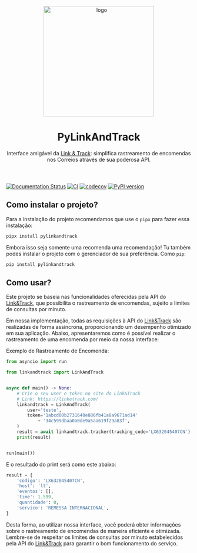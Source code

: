 <header>
    <div align="center">
        <a href="https://github.com/Diaszano">
            <img src="https://pylinkandtrack.readthedocs.io/en/latest/assets/logo02.png" alt="logo" height="300">
        </a>
        <h1>
            PyLinkAndTrack
        </h1>
        Interface amigável da <a href="https://linketrack.com/">Link & Track</a>: simplifica rastreamento de encomendas 
        nos Correios através de sua poderosa API.
    </div>
</header>


[![Documentation Status](https://readthedocs.org/projects/pylinkandtrack/badge/?version=latest)](https://pylinkandtrack.readthedocs.io/en/latest/?badge=latest)
[![CI](https://github.com/Diaszano/pylinkandtrack/actions/workflows/check.yaml/badge.svg)](https://github.com/Diaszano/pylinkandtrack/actions/workflows/check.yaml)
[![codecov](https://codecov.io/gh/Diaszano/pylinkandtrack/branch/master/graph/badge.svg?token=VfeUJcEGI7)](https://codecov.io/gh/Diaszano/pylinkandtrack)
[![PyPI version](https://badge.fury.io/py/pylinkandtrack.svg)](https://badge.fury.io/py/pylinkandtrack)


## Como instalar o projeto?

Para a instalação do projeto recomendamos que use o `pipx` para fazer essa instalação:

```bash
pipx install pylinkandtrack
```

Embora isso seja somente uma recomenda uma recomendação! Tu também podes instalar o projeto com o gerenciador de sua 
preferência. Como `pip`:

```bash
pip install pylinkandtrack
```

## Como usar?

Este projeto se baseia nas funcionalidades oferecidas pela API do [Link&Track](https://linketrack.com/), que 
possibilita o rastreamento de encomendas, sujeito a limites de consultas por minuto.

Em nossa implementação, todas as requisições à API do [Link&Track](https://linketrack.com/) são realizadas de forma 
assíncrona, proporcionando um desempenho otimizado em sua aplicação. Abaixo, apresentaremos como é possível realizar o 
rastreamento de uma encomenda por meio da nossa interface:

Exemplo de Rastreamento de Encomenda:

```python
from asyncio import run

from linkandtrack import LinkAndTrack


async def main() -> None:
    # Crie o seu user e token no site do Link&Track
    # Link: https://linketrack.com/
    linkandtrack = LinkAndTrack(
        user='teste',
        token='1abcd00b2731640e886fb41a8a9671ad14'
            + '34c599dbaa0a0de9a5aa619f29a83f',
    )
    result = await linkandtrack.tracker(tracking_code='LX632045407CN')
    print(result)


run(main())
```

E o resultado do print será como este abaixo: 

```python
result = {
    'codigo': 'LX632045407CN',
    'host': 'lt',
    'eventos': [],
    'time': 1.599,
    'quantidade': 0,
    'servico': 'REMESSA INTERNACIONAL',
}
```

Desta forma, ao utilizar nossa interface, você poderá obter informações sobre o rastreamento de encomendas de maneira 
eficiente e otimizada. Lembre-se de respeitar os limites de consultas por minuto estabelecidos pela API do 
[Link&Track](https://linketrack.com/) para garantir o bom funcionamento do serviço.
